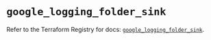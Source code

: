 # `google_logging_folder_sink`

Refer to the Terraform Registry for docs: [`google_logging_folder_sink`](https://registry.terraform.io/providers/hashicorp/google-beta/5.35.0/docs/resources/google_logging_folder_sink).
